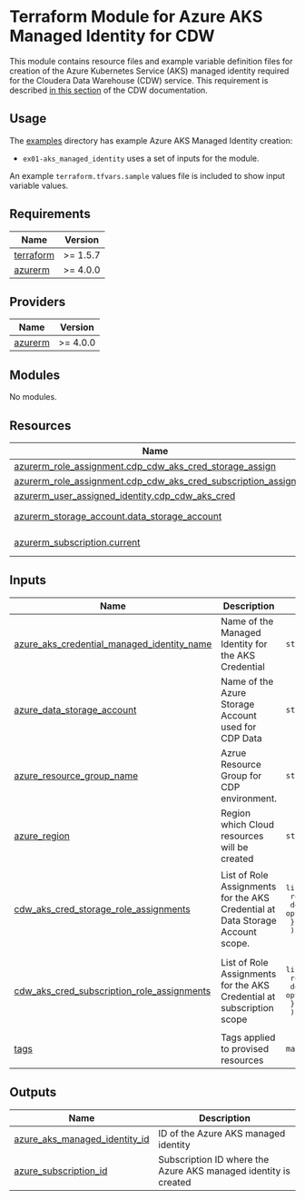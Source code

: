 <!-- BEGIN_TF_DOCS -->
# Terraform Module for Azure AKS Managed Identity for CDW

This module contains resource files and example variable definition files for creation of the Azure Kubernetes Service (AKS) managed identity required for the Cloudera Data Warehouse (CDW) service. This requirement is described [in this section](https://docs.cloudera.com/data-warehouse/cloud/azure-environments/topics/dw-azure-environment-requirements-checklist.html#pnavId5) of the CDW documentation.

## Usage

The [examples](./examples) directory has example Azure AKS Managed Identity creation:

* `ex01-aks_managed_identity` uses a set of inputs for the module.

An example `terraform.tfvars.sample` values file is included to show input variable values.

## Requirements

| Name | Version |
|------|---------|
| <a name="requirement_terraform"></a> [terraform](#requirement\_terraform) | >= 1.5.7 |
| <a name="requirement_azurerm"></a> [azurerm](#requirement\_azurerm) | >= 4.0.0 |

## Providers

| Name | Version |
|------|---------|
| <a name="provider_azurerm"></a> [azurerm](#provider\_azurerm) | >= 4.0.0 |

## Modules

No modules.

## Resources

| Name | Type |
|------|------|
| [azurerm_role_assignment.cdp_cdw_aks_cred_storage_assign](https://registry.terraform.io/providers/hashicorp/azurerm/latest/docs/resources/role_assignment) | resource |
| [azurerm_role_assignment.cdp_cdw_aks_cred_subscription_assign](https://registry.terraform.io/providers/hashicorp/azurerm/latest/docs/resources/role_assignment) | resource |
| [azurerm_user_assigned_identity.cdp_cdw_aks_cred](https://registry.terraform.io/providers/hashicorp/azurerm/latest/docs/resources/user_assigned_identity) | resource |
| [azurerm_storage_account.data_storage_account](https://registry.terraform.io/providers/hashicorp/azurerm/latest/docs/data-sources/storage_account) | data source |
| [azurerm_subscription.current](https://registry.terraform.io/providers/hashicorp/azurerm/latest/docs/data-sources/subscription) | data source |

## Inputs

| Name | Description | Type | Default | Required |
|------|-------------|------|---------|:--------:|
| <a name="input_azure_aks_credential_managed_identity_name"></a> [azure\_aks\_credential\_managed\_identity\_name](#input\_azure\_aks\_credential\_managed\_identity\_name) | Name of the Managed Identity for the AKS Credential | `string` | n/a | yes |
| <a name="input_azure_data_storage_account"></a> [azure\_data\_storage\_account](#input\_azure\_data\_storage\_account) | Name of the Azure Storage Account used for CDP Data | `string` | n/a | yes |
| <a name="input_azure_resource_group_name"></a> [azure\_resource\_group\_name](#input\_azure\_resource\_group\_name) | Azrue Resource Group for CDP environment. | `string` | n/a | yes |
| <a name="input_azure_region"></a> [azure\_region](#input\_azure\_region) | Region which Cloud resources will be created | `string` | `null` | no |
| <a name="input_cdw_aks_cred_storage_role_assignments"></a> [cdw\_aks\_cred\_storage\_role\_assignments](#input\_cdw\_aks\_cred\_storage\_role\_assignments) | List of Role Assignments for the AKS Credential at Data Storage Account scope. | <pre>list(object({<br/>    role        = string<br/>    description = optional(string)<br/>    })<br/>  )</pre> | <pre>[<br/>  {<br/>    "description": "Assign Storage Blob Data Owner assignment to CDP Data Storage Container to AKS Credential",<br/>    "role": "Storage Blob Data Owner"<br/>  }<br/>]</pre> | no |
| <a name="input_cdw_aks_cred_subscription_role_assignments"></a> [cdw\_aks\_cred\_subscription\_role\_assignments](#input\_cdw\_aks\_cred\_subscription\_role\_assignments) | List of Role Assignments for the AKS Credential at subscription scope | <pre>list(object({<br/>    role        = string<br/>    description = optional(string)<br/>    })<br/>  )</pre> | <pre>[<br/>  {<br/>    "description": "Assign Contributor Role to AKS Credential",<br/>    "role": "Contributor"<br/>  }<br/>]</pre> | no |
| <a name="input_tags"></a> [tags](#input\_tags) | Tags applied to provised resources | `map(any)` | `null` | no |

## Outputs

| Name | Description |
|------|-------------|
| <a name="output_azure_aks_managed_identity_id"></a> [azure\_aks\_managed\_identity\_id](#output\_azure\_aks\_managed\_identity\_id) | ID of the Azure AKS managed identity |
| <a name="output_azure_subscription_id"></a> [azure\_subscription\_id](#output\_azure\_subscription\_id) | Subscription ID where the Azure AKS managed identity is created |
<!-- END_TF_DOCS -->